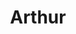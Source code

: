 ---
title:  "Arthur"
address: "544 Bourke Street, Surry Hills, NSW 2010"
voucher_link: "https://arthurrestaurant.com/gift-vouchers/"
image: "https://cdn.shortpixel.ai/client/q_glossy,ret_img,w_3000,h_2000/https://arthurrestaurant.com/wp-content/uploads/2019/12/Arthur-Interiors11309.jpg"
---